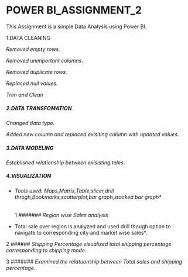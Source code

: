 # POWER BI_ASSIGNMENT_2
This Assignment is a simple Data Analysis using Power BI.

1.DATA CLEANING

  *Removed empty rows*.
  
  *Removed unimportant columns*.
  
  *Removed duplicate rows*.
  
  *Replaced null values*.
  
  *Trim and Clean*
  
##### 2.DATA TRANSFOMATION

   *Changed data type*.
  
   *Added new column and replaced exisiting column with updated values*.
  
##### 3.DATA MODELING

 *Established relationship between exisisting tales*.

##### 4.VISUALIZATION
* ###### Tools used: Maps,Matrix,Table,slicer,drill throgh,Bookmarks,scatterplot,bar graph,stacked bar graph*
 
  1.*####### Region wise Sales analysis*
 * Total sale over region is analyzed and used drill though option to navigate to corresponding city and market wise sales*.

  2 ######  *Shipping Percentage*
  *visualized total shipping percentage corresponding to shipping mode*.

  3 ####### *Examined the relatuonship between Total sales and shipping percentage*.


